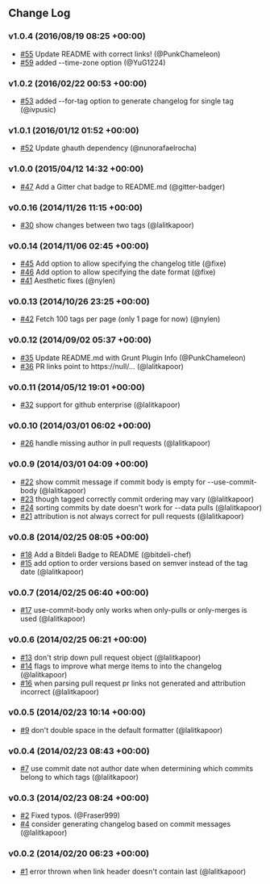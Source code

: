 ## Change Log

### v1.0.4 (2016/08/19 08:25 +00:00)
- [#55](https://github.com/lalitkapoor/github-changes/pull/55) Update README with correct links! (@PunkChameleon)
- [#59](https://github.com/lalitkapoor/github-changes/pull/59) added --time-zone option (@YuG1224)

### v1.0.2 (2016/02/22 00:53 +00:00)
- [#53](https://github.com/lalitkapoor/github-changes/pull/53) added --for-tag option to generate changelog for single tag (@ivpusic)

### v1.0.1 (2016/01/12 01:52 +00:00)
- [#52](https://github.com/lalitkapoor/github-changes/pull/52) Update ghauth dependency (@nunorafaelrocha)

### v1.0.0 (2015/04/12 14:32 +00:00)
- [#47](https://github.com/lalitkapoor/github-changes/pull/47) Add a Gitter chat badge to README.md (@gitter-badger)

### v0.0.16 (2014/11/26 11:15 +00:00)
- [#30](https://github.com/lalitkapoor/github-changes/pull/30) show changes between two tags (@lalitkapoor)

### v0.0.14 (2014/11/06 02:45 +00:00)
- [#45](https://github.com/lalitkapoor/github-changes/pull/45) Add option to allow specifying the changelog title (@fixe)
- [#46](https://github.com/lalitkapoor/github-changes/pull/46) Add option to allow specifying the date format (@fixe)
- [#41](https://github.com/lalitkapoor/github-changes/pull/41) Aesthetic fixes (@nylen)

### v0.0.13 (2014/10/26 23:25 +00:00)
- [#42](https://github.com/lalitkapoor/github-changes/pull/42) Fetch 100 tags per page (only 1 page for now) (@nylen)

### v0.0.12 (2014/09/02 05:37 +00:00)
- [#35](https://github.com/lalitkapoor/github-changes/pull/35) Update README.md with Grunt Plugin Info (@PunkChameleon)
- [#36](https://github.com/lalitkapoor/github-changes/pull/36) PR links point to https://null/... (@lalitkapoor)

### v0.0.11 (2014/05/12 19:01 +00:00)
- [#32](https://github.com/lalitkapoor/github-changes/pull/32) support for github enterprise (@lalitkapoor)

### v0.0.10 (2014/03/01 06:02 +00:00)
- [#26](https://github.com/lalitkapoor/github-changes/pull/26) handle missing author in pull requests (@lalitkapoor)

### v0.0.9 (2014/03/01 04:09 +00:00)
- [#22](https://github.com/lalitkapoor/github-changes/pull/22) show commit message if commit body is empty for --use-commit-body (@lalitkapoor)
- [#23](https://github.com/lalitkapoor/github-changes/pull/23) though tagged correctly commit ordering may vary (@lalitkapoor)
- [#24](https://github.com/lalitkapoor/github-changes/pull/24) sorting commits by date doesn't work for --data pulls (@lalitkapoor)
- [#21](https://github.com/lalitkapoor/github-changes/pull/21) attribution is not always correct for pull requests (@lalitkapoor)

### v0.0.8 (2014/02/25 08:05 +00:00)
- [#18](https://github.com/lalitkapoor/github-changes/pull/18) Add a Bitdeli Badge to README (@bitdeli-chef)
- [#15](https://github.com/lalitkapoor/github-changes/pull/15) add option to order versions based on semver instead of the tag date (@lalitkapoor)

### v0.0.7 (2014/02/25 06:40 +00:00)
- [#17](https://github.com/lalitkapoor/github-changes/pull/17) use-commit-body only works when only-pulls or only-merges is used (@lalitkapoor)

### v0.0.6 (2014/02/25 06:21 +00:00)
- [#13](https://github.com/lalitkapoor/github-changes/pull/13) don't strip down pull request object (@lalitkapoor)
- [#14](https://github.com/lalitkapoor/github-changes/pull/14) flags to improve what merge items to into the changelog (@lalitkapoor)
- [#16](https://github.com/lalitkapoor/github-changes/pull/16) when parsing pull request pr links not generated and attribution incorrect (@lalitkapoor)

### v0.0.5 (2014/02/23 10:14 +00:00)
- [#9](https://github.com/lalitkapoor/github-changes/pull/9) don't double space in the default formatter (@lalitkapoor)

### v0.0.4 (2014/02/23 08:43 +00:00)
- [#7](https://github.com/lalitkapoor/github-changes/pull/7) use commit date not author date when determining which commits belong to which tags (@lalitkapoor)

### v0.0.3 (2014/02/23 08:24 +00:00)
- [#2](https://github.com/lalitkapoor/github-changes/pull/2) Fixed typos. (@Fraser999)
- [#4](https://github.com/lalitkapoor/github-changes/pull/4) consider generating changelog based on commit messages (@lalitkapoor)

### v0.0.2 (2014/02/20 06:23 +00:00)
- [#1](https://github.com/lalitkapoor/github-changes/pull/1) error thrown when link header doesn't contain last (@lalitkapoor)